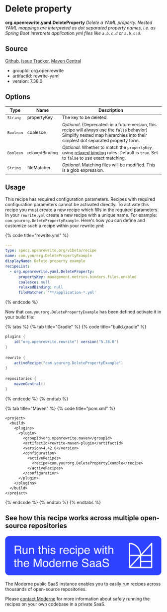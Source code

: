 # Delete property

**org.openrewrite.yaml.DeleteProperty**
_Delete a YAML property. Nested YAML mappings are interpreted as dot separated property names, i.e.  as Spring Boot interprets application.yml files like `a.b.c.d` or `a.b.c:d`._

## Source

[Github](https://github.com/openrewrite/rewrite/blob/main/rewrite-yaml/src/main/java/org/openrewrite/yaml/DeleteProperty.java), [Issue Tracker](https://github.com/openrewrite/rewrite/issues), [Maven Central](https://search.maven.org/artifact/org.openrewrite/rewrite-yaml/7.38.0/jar)

* groupId: org.openrewrite
* artifactId: rewrite-yaml
* version: 7.38.0

## Options

| Type | Name | Description |
| -- | -- | -- |
| `String` | propertyKey | The key to be deleted. |
| `Boolean` | coalesce | *Optional*. (Deprecated: in a future version, this recipe will always use the `false` behavior) Simplify nested map hierarchies into their simplest dot separated property form. |
| `Boolean` | relaxedBinding | *Optional*. Whether to match the `propertyKey` using [relaxed binding](https://docs.spring.io/spring-boot/docs/2.5.6/reference/html/features.html#features.external-config.typesafe-configuration-properties.relaxed-binding) rules. Default is `true`. Set to `false`  to use exact matching. |
| `String` | fileMatcher | *Optional*. Matching files will be modified. This is a glob expression. |


## Usage

This recipe has required configuration parameters. Recipes with required configuration parameters cannot be activated directly. To activate this recipe you must create a new recipe which fills in the required parameters. In your `rewrite.yml` create a new recipe with a unique name. For example: `com.yourorg.DeletePropertyExample`.
Here's how you can define and customize such a recipe within your rewrite.yml:

{% code title="rewrite.yml" %}
```yaml
---
type: specs.openrewrite.org/v1beta/recipe
name: com.yourorg.DeletePropertyExample
displayName: Delete property example
recipeList:
  - org.openrewrite.yaml.DeleteProperty:
      propertyKey: management.metrics.binders.files.enabled
      coalesce: null
      relaxedBinding: null
      fileMatcher: '**/application-*.yml'
```
{% endcode %}


Now that `com.yourorg.DeletePropertyExample` has been defined activate it in your build file:

{% tabs %}
{% tab title="Gradle" %}
{% code title="build.gradle" %}
```groovy
plugins {
    id("org.openrewrite.rewrite") version("5.38.0")
}

rewrite {
    activeRecipe("com.yourorg.DeletePropertyExample")
}

repositories {
    mavenCentral()
}

```
{% endcode %}
{% endtab %}

{% tab title="Maven" %}
{% code title="pom.xml" %}
```markup
<project>
  <build>
    <plugins>
      <plugin>
        <groupId>org.openrewrite.maven</groupId>
        <artifactId>rewrite-maven-plugin</artifactId>
        <version>4.42.0</version>
        <configuration>
          <activeRecipes>
            <recipe>com.yourorg.DeletePropertyExample</recipe>
          </activeRecipes>
        </configuration>
      </plugin>
    </plugins>
  </build>
</project>
```
{% endcode %}
{% endtab %}
{% endtabs %}


## See how this recipe works across multiple open-source repositories

[![Moderne Link Image](/.gitbook/assets/ModerneRecipeButton.png)](https://public.moderne.io/recipes/org.openrewrite.yaml.DeleteProperty)

The Moderne public SaaS instance enables you to easily run recipes across thousands of open-source repositories.

Please [contact Moderne](https://moderne.io/product) for more information about safely running the recipes on your own codebase in a private SaaS.
